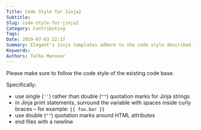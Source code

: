 ```yaml
---
Title: Code Style for Jinja2
Subtitle:
Slug: code-style-for-jinja2
Category: Contributing
Tags:
Date: 2019-07-03 22:17
Summary: Elegant's Jinja templates adhere to the code style described in this article.
Keywords:
Authors: Talha Mansoor
---
```


Please make sure to follow the code style of the existing code base.

Specifically:

- use single (`''`) rather than double (`""`) quotation marks for Jinja strings
- in Jinja print statements, surround the variable with spaces inside curly braces – for example: `{{ foo.bar }}`
- use double (`""`) quotation marks around HTML attributes
- end files with a newline

